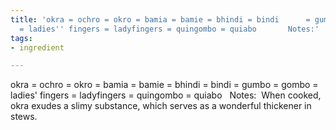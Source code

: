 ```yaml
---
title: 'okra = ochro = okro = bamia = bamie = bhindi = bindi      = gumbo = gombo
  = ladies'' fingers = ladyfingers = quingombo = quiabo       Notes:'
tags:
- ingredient

---
```

okra = ochro = okro = bamia = bamie = bhindi = bindi = gumbo = gombo = ladies' fingers = ladyfingers = quingombo = quiabo    Notes:  When cooked, okra exudes a slimy substance, which serves as a wonderful thickener in stews.
